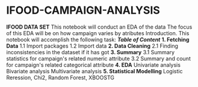 # IFOOD-CAMPAIGN-ANALYSIS
**IFOOD DATA SET**  This notebook will conduct an EDA of the data The focus of this EDA will be on how campaign varies by atributes Introduction. This notebook will accomplish the following task:  ***Table of Content***    **1. Fetching Data**    1.1 Import packages    1.2 Import data   **2. Data Cleaning**    2.1 Finding inconsistencies in the dataset if it has got  **3. Summary**    3.1 Summary statistics for campaign's related numeric attribute   3.2 Summary and count for campaign's related categorical attribute   **4. EDA**   Univariate analysis   Bivariate analysis    Multivariate analysis  **5. Statistical Modelling**    Logistic Reression, Chi2, Random Forest, XBOOSTG
